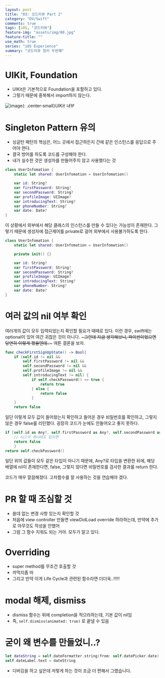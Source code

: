 ```yaml
---
layout: post
title: "03: 코드리뷰 Part 2"
category: "DV/Swift"
comments: true
tags: [iOS, "코드리뷰"]
feature-img: "assets/img/80.jpg"
feature-title: ""
use_math: true
series: "iOS Experience"
summary: "코드리뷰 정리 두번쨰"
---
```



# UIKit, Foundation

* UIKit은 기본적으로 Foundation을 포함하고 있다.
* 그렇기 때문에 중복해서 import하지 않는다.

![image](https://user-images.githubusercontent.com/37871541/124594821-3aa32680-de9b-11eb-8da5-cf6a8ff0ca41.png){: .center-small}_UIKit 내부_


# Singleton Pattern 유의

* 싱글턴 패턴의 핵심은, 어느 곳에서 접근하든지 간에 같은 인스턴스를 응답으로 주어야 한다.
* 결국 방어를 하도록 코드를 구성해야 한다.
* 내가 실수한 것은 생성자를 만들어주지 않고 사용했다는 것

```swift
class UserInfomation {
    static let shared: UserInfomation = UserInfomation()

    var id: String?
    var firstPassword: String?
    var secondPassword: String?
    var profileImage: UIImage?
    var introducingText: String?
    var phoneNumber: String?
    var date: Date?
}
```

이 상황에서 외부에서 해당 클래스의 인스턴스를 만들 수 있다는 가능성이 존재한다. 그렇기 때문에 생성자에 접근제어를 private로 걸어 외부에서 사용불가하도록 한다.

```swift
class UserInfomation {
    static let shared: UserInfomation = UserInfomation()

    private init() {}

    var id: String?
    var firstPassword: String?
    var secondPassword: String?
    var profileImage: UIImage?
    var introducingText: String?
    var phoneNumber: String?
    var date: Date?
}
```


# 여러 값의 nil 여부 확인

여러개의 값이 모두 입력되었는지 확인할 필요가 때때로 있다. 이런 경우, swift에는 optional이 있어 여간 귀찮은 것이 아니다. ~~~그런데 지금 생각해보니, 파이썬이었으면 당연히 이렇게 짰을텐데..~~~ 여튼 결론을 보자.

```swift
func checkFirstSignUpState() -> Bool{
    if (self.id != nil &&
        self.firstPassword != nil &&
        self.secondPassword != nil &&
        self.profileImage != nil &&
        self.introducingText != nil) {
            if self.checkPassword() == true {
                return true
            } else {
                return false
            }
    }
    return false
```

일단 이렇게 모두 값이 들어왔는지 확인하고 들어온 경우 비밀번호를 확인하고, 그렇지 않은 경우 false를 리턴했다. 굉장히 코드가 눈에도 안들어오고 좋지 못하다.

```swift
if [self.id as Any?, self.firstPassword as Any?, self.secondPassword as Any?, self.profileImage as Any?, self.introducingText as Any?].contains { $0 == nil } == true { 
    // nil이 하나라도 있으면
    return false 
    } 
return self.checkPassword()
```

일단 위의 값들이 모두 같은 타입이 아니기 때문에, Any?로 타입을 변환한 뒤에, 해당 배열에 nil이 존재한다면, false, 그렇지 않다면 비밀번호를 검사한 결과를 return 한다.

코드가 매우 깔끔해졌다. 고차함수를 잘 사용하는 것을 연습해야 겠다.


# PR 할 때 조심할 것

* 쓸데 없는 변경 사항 있는지 확인할 것
* 처음에 view controller 만들면 viewDidLoad override 하라하는데, 만약에 추가로 아무것도 작성을 안했어
* 그럼 그 함수 지워도 되는 거야. 모두가 알고 있다.


# Overriding

* super method를 무조건 호출할 것
* 까먹지좀 마
* 그리고 만약 이게 Life Cycle과 관련된 함수라면 더더욱..!!!!!

# modal 해제, dismiss

* dismiss 함수는 뒤에 completion을 적으라하는데, 기본 값이 nil임
* 즉, `self.dismiss(animated: true)` 로 끝낼 수 있음


# 굳이 왜 변수를 만들었니..?

```swift
let dateString = self.dateFormatter.string(from: self.datePicker.date)
self.dateLabel.text = dateString
```

* 디버깅을 하고 싶은데 저렇게 하는 것이 조금 더 편해서 그랬습니다.



